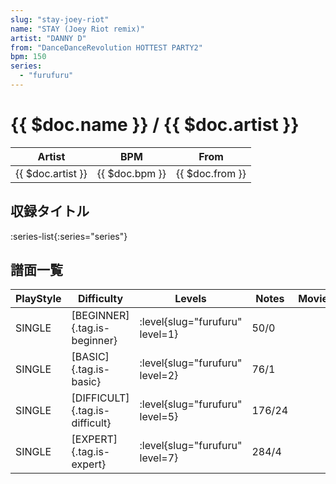 ```yaml
---
slug: "stay-joey-riot"
name: "STAY (Joey Riot remix)"
artist: "DANNY D"
from: "DanceDanceRevolution HOTTEST PARTY2"
bpm: 150
series:
  - "furufuru"
---
```


# {{ $doc.name }} / {{ $doc.artist }}

|Artist|BPM|From|
|------|---|----|
|{{ $doc.artist }}|{{ $doc.bpm }}|{{ $doc.from }}|

## 収録タイトル

:series-list{:series="series"}

## 譜面一覧

|PlayStyle|Difficulty|Levels|Notes|Movie|
|---------|----------|------|-----|-----|
|SINGLE|[BEGINNER]{.tag.is-beginner}|<div class="field is-grouped is-grouped-multiline"> :level{slug="furufuru" level=1}</div>|50/0||
|SINGLE|[BASIC]{.tag.is-basic}|<div class="field is-grouped is-grouped-multiline"> :level{slug="furufuru" level=2}</div>|76/1||
|SINGLE|[DIFFICULT]{.tag.is-difficult}|<div class="field is-grouped is-grouped-multiline"> :level{slug="furufuru" level=5}</div>|176/24||
|SINGLE|[EXPERT]{.tag.is-expert}|<div class="field is-grouped is-grouped-multiline"> :level{slug="furufuru" level=7}</div>|284/4||
